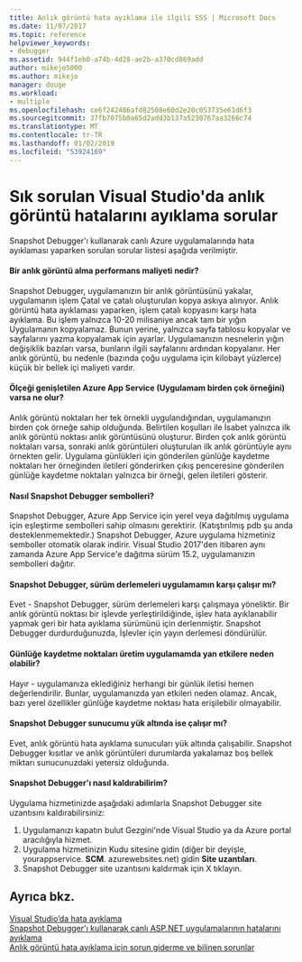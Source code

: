 ```yaml
---
title: Anlık görüntü hata ayıklama ile ilgili SSS | Microsoft Docs
ms.date: 11/07/2017
ms.topic: reference
helpviewer_keywords:
- debugger
ms.assetid: 944f1eb0-a74b-4d28-ae2b-a370cd869add
author: mikejo5000
ms.author: mikejo
manager: douge
ms.workload:
- multiple
ms.openlocfilehash: ce6f242486afd82508e60d2e20c053735e61d6f3
ms.sourcegitcommit: 37fb7075b0a65d2add3b137a5230767aa3266c74
ms.translationtype: MT
ms.contentlocale: tr-TR
ms.lasthandoff: 01/02/2019
ms.locfileid: "53924169"
---
```

# <a name="frequently-asked-questions-for-snapshot-debugging-in-visual-studio"></a>Sık sorulan Visual Studio'da anlık görüntü hatalarını ayıklama sorular

Snapshot Debugger'ı kullanarak canlı Azure uygulamalarında hata ayıklaması yaparken sorulan sorular listesi aşağıda verilmiştir.

#### <a name="what-is-the-performance-cost-of-taking-a-snapshot"></a>Bir anlık görüntü alma performans maliyeti nedir?

Snapshot Debugger, uygulamanızın bir anlık görüntüsünü yakalar, uygulamanın işlem Çatal ve çatalı oluşturulan kopya askıya alınıyor. Anlık görüntü hata ayıklaması yaparken, işlem çatalı kopyasını karşı hata ayıklama. Bu işlem yalnızca 10-20 milisaniye ancak tam bir yığın Uygulamanın kopyalamaz. Bunun yerine, yalnızca sayfa tablosu kopyalar ve sayfalarını yazma kopyalamak için ayarlar. Uygulamanızın nesnelerin yığın değişiklik bazıları varsa, bunların ilgili sayfalarını ardından kopyalanır. Her anlık görüntü, bu nedenle (bazında çoğu uygulama için kilobayt yüzlerce) küçük bir bellek içi maliyeti vardır. 

#### <a name="what-happens-if-i-have-a-scaled-out-azure-app-service-multiple-instances-of-my-app"></a>Ölçeği genişletilen Azure App Service (Uygulamam birden çok örneğini) varsa ne olur?

Anlık görüntü noktaları her tek örnekli uygulandığından, uygulamanızın birden çok örneğe sahip olduğunda. Belirtilen koşulları ile İsabet yalnızca ilk anlık görüntü noktası anlık görüntüsünü oluşturur. Birden çok anlık görüntü noktaları varsa, sonraki anlık görüntüleri oluşturulan ilk anlık görüntüyle aynı örnekten gelir. Uygulama günlükleri için gönderilen günlüğe kaydetme noktaları her örneğinden iletileri gönderirken çıkış penceresine gönderilen günlüğe kaydetme noktaları yalnızca bir örneği, gelen iletileri gösterir. 

#### <a name="how-does-the-snapshot-debugger-load-symbols"></a>Nasıl Snapshot Debugger sembolleri?

Snapshot Debugger, Azure App Service için yerel veya dağıtılmış uygulama için eşleştirme sembolleri sahip olmasını gerektirir. (Katıştırılmış pdb şu anda desteklenmemektedir.) Snapshot Debugger, Azure uygulama hizmetiniz semboller otomatik olarak indirir. Visual Studio 2017'den itibaren aynı zamanda Azure App Service'e dağıtma sürüm 15.2, uygulamanızın sembolleri dağıtır.

#### <a name="does-the-snapshot-debugger-work-against-release-builds-of-my-application"></a>Snapshot Debugger, sürüm derlemeleri uygulamamın karşı çalışır mı?

Evet - Snapshot Debugger, sürüm derlemeleri karşı çalışmaya yöneliktir. Bir anlık görüntü noktası bir işlevde yerleştirildiğinde, işlev hata ayıklanabilir yapmak geri bir hata ayıklama sürümünü için derlenmiştir. Snapshot Debugger durdurduğunuzda, İşlevler için yayın derlemesi döndürülür. 

#### <a name="can-logpoints-cause-side-effects-in-my-production-application"></a>Günlüğe kaydetme noktaları üretim uygulamamda yan etkilere neden olabilir?

Hayır - uygulamanıza eklediğiniz herhangi bir günlük iletisi hemen değerlendirilir. Bunlar, uygulamanızda yan etkileri neden olamaz. Ancak, bazı yerel özellikler günlüğe kaydetme noktası hata erişilebilir olmayabilir. 

#### <a name="does-the-snapshot-debugger-work-if-my-server-is-under-load"></a>Snapshot Debugger sunucumu yük altında ise çalışır mı?

Evet, anlık görüntü hata ayıklama sunucuları yük altında çalışabilir. Snapshot Debugger kısıtlar ve anlık görüntüleri durumlarda yakalamaz boş bellek miktarı sunucunuzdaki yetersiz olduğunda.

#### <a name="how-do-i-uninstall-the-snapshot-debugger"></a>Snapshot Debugger'ı nasıl kaldırabilirim?

Uygulama hizmetinizde aşağıdaki adımlarla Snapshot Debugger site uzantısını kaldırabilirsiniz:

1. Uygulamanızı kapatın bulut Gezgini'nde Visual Studio ya da Azure portal aracılığıyla hizmet.
1. Uygulama hizmetinizin Kudu sitesine gidin (diğer bir deyişle, yourappservice. **SCM**. azurewebsites.net) gidin **Site uzantıları**.
1. Snapshot Debugger site uzantısını kaldırmak için X tıklayın.

## <a name="see-also"></a>Ayrıca bkz.

[Visual Studio’da hata ayıklama](../debugger/index.md)  
[Snapshot Debugger'ı kullanarak canlı ASP.NET uygulamalarının hatalarını ayıklama](../debugger/debug-live-azure-applications.md)  
[Anlık görüntü hata ayıklama için sorun giderme ve bilinen sorunlar](../debugger/debug-live-azure-apps-troubleshooting.md)

